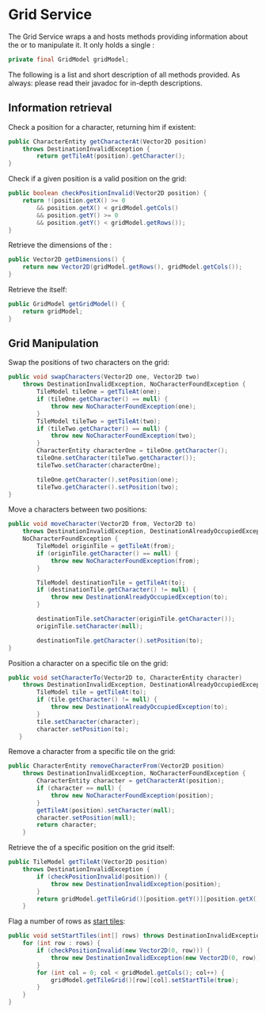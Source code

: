 # Grid Service

The Grid Service wraps a [](GridModel.md) and hosts methods providing information about the [](GridModel.md) or to manipulate it.
It only holds a single [](GridModel.md):

````Java
private final GridModel gridModel;
````

The following is a list and short description of all methods provided. As always: please read their javadoc for
in-depth descriptions.

## Information retrieval

Check a position for a character, returning him if existent:
````Java
public CharacterEntity getCharacterAt(Vector2D position) 
    throws DestinationInvalidException {
        return getTileAt(position).getCharacter();
}
````

Check if a given position is a valid position on the grid:

````Java
public boolean checkPositionInvalid(Vector2D position) {
    return !(position.getX() >= 0
        && position.getX() < gridModel.getCols()
        && position.getY() >= 0
        && position.getY() < gridModel.getRows());
}
````

Retrieve the dimensions of the [](GridModel.md):

````Java
public Vector2D getDimensions() {
    return new Vector2D(gridModel.getRows(), gridModel.getCols());
}
````

Retrieve the [](GridModel.md) itself:

````Java
public GridModel getGridModel() {
    return gridModel;
}
````

## Grid Manipulation

Swap the positions of two characters on the grid:

````Java
public void swapCharacters(Vector2D one, Vector2D two) 
    throws DestinationInvalidException, NoCharacterFoundException {
        TileModel tileOne = getTileAt(one);
        if (tileOne.getCharacter() == null) {
            throw new NoCharacterFoundException(one);
        }
        TileModel tileTwo = getTileAt(two);
        if (tileTwo.getCharacter() == null) {
            throw new NoCharacterFoundException(two);
        }
        CharacterEntity characterOne = tileOne.getCharacter();
        tileOne.setCharacter(tileTwo.getCharacter());
        tileTwo.setCharacter(characterOne);

        tileOne.getCharacter().setPosition(one);
        tileTwo.getCharacter().setPosition(two);
}
````

Move a characters between two positions:

`````java
public void moveCharacter(Vector2D from, Vector2D to) 
    throws DestinationInvalidException, DestinationAlreadyOccupiedException,
    NoCharacterFoundException {
        TileModel originTile = getTileAt(from);
        if (originTile.getCharacter() == null) {
            throw new NoCharacterFoundException(from);
        }

        TileModel destinationTile = getTileAt(to);
        if (destinationTile.getCharacter() != null) {
            throw new DestinationAlreadyOccupiedException(to);
        }

        destinationTile.setCharacter(originTile.getCharacter());
        originTile.setCharacter(null);

        destinationTile.getCharacter().setPosition(to);
}
`````

Position a character on a specific tile on the grid:

````Java
public void setCharacterTo(Vector2D to, CharacterEntity character)
    throws DestinationInvalidException, DestinationAlreadyOccupiedException {
        TileModel tile = getTileAt(to);
        if (tile.getCharacter() != null) {
            throw new DestinationAlreadyOccupiedException(to);
        }
        tile.setCharacter(character);
        character.setPosition(to);
   }
````

Remove a character from a specific tile on the grid:

````Java
public CharacterEntity removeCharacterFrom(Vector2D position)
    throws DestinationInvalidException, NoCharacterFoundException {
        CharacterEntity character = getCharacterAt(position);
        if (character == null) {
            throw new NoCharacterFoundException(position);
        }
        getTileAt(position).setCharacter(null);
        character.setPosition(null);
        return character;
    }
````

Retrieve the [](TileModel.md) of a specific position on the grid itself:

````Java
public TileModel getTileAt(Vector2D position)
    throws DestinationInvalidException {
        if (checkPositionInvalid(position)) {
            throw new DestinationInvalidException(position);
        }
        return gridModel.getTileGrid()[position.getY()][position.getX()];
    }
````

Flag a number of rows as [start tiles](GameScreen.md#initialisation-phase):

````Java
public void setStartTiles(int[] rows) throws DestinationInvalidException {
    for (int row : rows) {
        if (checkPositionInvalid(new Vector2D(0, row))) {
            throw new DestinationInvalidException(new Vector2D(0, row));
        }
        for (int col = 0; col < gridModel.getCols(); col++) {
            gridModel.getTileGrid()[row][col].setStartTile(true);
        }
    }
}
````